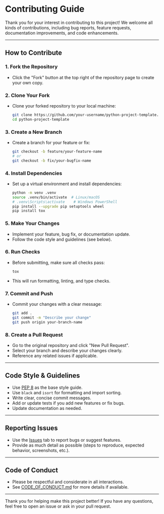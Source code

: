 # Contributing Guide

Thank you for your interest in contributing to this project! We welcome all kinds of contributions, including bug reports, feature requests, documentation improvements, and code enhancements.

---

## How to Contribute

### 1. Fork the Repository

- Click the "Fork" button at the top right of the repository page to create your own copy.

### 2. Clone Your Fork

- Clone your forked repository to your local machine:

  ```bash
  git clone https://github.com/your-username/python-project-template.git
  cd python-project-template
  ```

### 3. Create a New Branch

- Create a branch for your feature or fix:

  ```bash
  git checkout -b feature/your-feature-name
  # or
  git checkout -b fix/your-bugfix-name
  ```

### 4. Install Dependencies

- Set up a virtual environment and install dependencies:

  ```bash
  python -m venv .venv
  source .venv/bin/activate  # Linux/macOS
  # .venv\Scripts\activate    # Windows PowerShell
  pip install --upgrade pip setuptools wheel
  pip install tox
  ```

### 5. Make Your Changes

- Implement your feature, bug fix, or documentation update.
- Follow the code style and guidelines (see below).

### 6. Run Checks

- Before submitting, make sure all checks pass:

  ```bash
  tox
  ```

- This will run formatting, linting, and type checks.

### 7. Commit and Push

- Commit your changes with a clear message:

  ```bash
  git add .
  git commit -m "Describe your change"
  git push origin your-branch-name
  ```

### 8. Create a Pull Request

- Go to the original repository and click "New Pull Request".
- Select your branch and describe your changes clearly.
- Reference any related issues if applicable.

---

## Code Style & Guidelines

- Use [PEP 8](https://pep8.org/) as the base style guide.
- Use `black` and `isort` for formatting and import sorting.
- Write clear, concise commit messages.
- Add or update tests if you add new features or fix bugs.
- Update documentation as needed.

---

## Reporting Issues

- Use the [Issues](https://github.com/yourusername/python-project-template/issues) tab to report bugs or suggest features.
- Provide as much detail as possible (steps to reproduce, expected behavior, screenshots, etc.).

---

## Code of Conduct

- Please be respectful and considerate in all interactions.
- See [CODE_OF_CONDUCT.md](CODE_OF_CONDUCT.md) for more details if available.

---

Thank you for helping make this project better! If you have any questions, feel free to open an issue or ask in your pull request.
